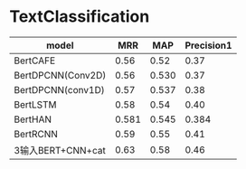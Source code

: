 # TextClassification

| model              | MRR  | MAP   | Precision1 |
|--------------------|------|-------|------------|
| BertCAFE           | 0.56 | 0.52  | 0.37       |
| BertDPCNN(Conv2D)  | 0.56 | 0.530 | 0.37       |
| BertDPCNN(conv1D)  | 0.57 | 0.537 | 0.38       |
| BertLSTM           | 0.58 | 0.54  | 0.40       |
| BertHAN            | 0.581 | 0.545  | 0.384       |
| BertRCNN           | 0.59 | 0.55  | 0.41       |
|3输入BERT+CNN+cat    |0.63|0.58|0.46|
